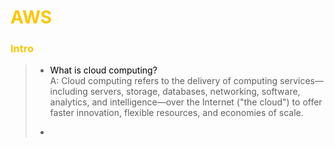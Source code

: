 <h1 style="color:#fcc603">AWS</h1>

<h3 style="color:#fcc603">Intro</h3>

> - <a style="color:#000000">What is cloud computing?</a>
> <br> A: Cloud computing refers to the delivery of computing services—including servers, storage, databases, networking, software, analytics, and intelligence—over the Internet ("the cloud") to offer faster innovation, flexible resources, and economies of scale.
>
> - <a style="color:#000000"></a>
